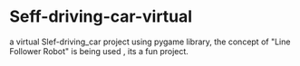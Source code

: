 # Seff-driving-car-virtual
a virtual Slef-driving_car project using pygame library, the concept of "Line Follower Robot" is being used , its a fun project.
